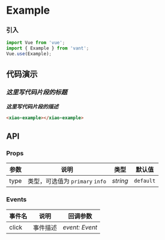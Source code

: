 # Example

### 引入

```js
import Vue from 'vue';
import { Example } from 'vant';
Vue.use(Example);
```

## 代码演示

### ***这里写代码片段的标题***

***这里写代码片段的描述***

```html
<xiao-example></xiao-example>
```

## API

### Props

| 参数 | 说明 | 类型 | 默认值 |
| --- | --- | --- | --- |
| type | 类型，可选值为 `primary` `info` | _string_ | `default` |

### Events

| 事件名     | 说明                                     | 回调参数            |
| ---------- | ---------------------------------------- | ------------------- |
| click      | 事件描述 | _event: Event_      |
